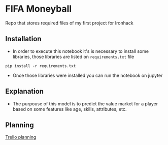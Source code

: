 # FIFA Moneyball
Repo that stores required files of my first project for Ironhack

## Installation

* In order to execute this notebook it's is necessary to install some libraries, those libraries are listed on `requirements.txt` file

```shell
pip install -r requirements.txt
```

* Once those libraries were installed you can run the notebook on jupyter

## Explanation

* The purpouse of this model is to predict the value market for a player based on some features like age, skills, attributes, etc.

## Planning

[Trello planning](https://trello.com/b/aOxSJZbv/fifa)
